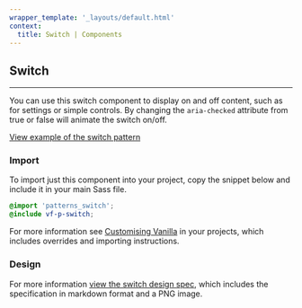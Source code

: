 ```yaml
---
wrapper_template: '_layouts/default.html'
context:
  title: Switch | Components
---
```


## Switch

<hr>

You can use this switch component to display on and off content, such as for settings or simple controls. By changing the `aria-checked` attribute from true or false will animate the switch on/off.

<a href="/examples/patterns/switch/" class="js-example">
View example of the switch pattern
</a>

### Import

To import just this component into your project, copy the snippet below and include it in your main Sass file.

```scss
@import 'patterns_switch';
@include vf-p-switch;
```

For more information see [Customising Vanilla](/customising-vanilla/) in your projects, which includes overrides and importing instructions.

### Design

For more information [view the switch design spec](https://github.com/ubuntudesign/vanilla-design/tree/master/Switch), which includes the specification in markdown format and a PNG image.
